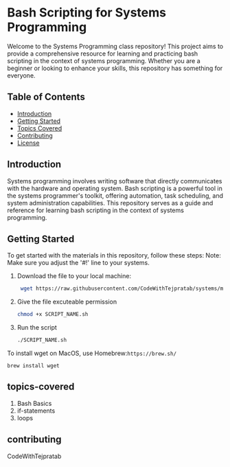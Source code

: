 # Bash Scripting for Systems Programming

Welcome to the Systems Programming class repository! This project aims to provide a comprehensive resource for learning and practicing bash scripting in the context of systems programming. Whether you are a beginner or looking to enhance your skills, this repository has something for everyone.

## Table of Contents

- [Introduction](#introduction)
- [Getting Started](#getting-started)
- [Topics Covered](#topics-covered)
- [Contributing](#contributing)
- [License](#license)

## Introduction

Systems programming involves writing software that directly communicates with the hardware and operating system. Bash scripting is a powerful tool in the systems programmer's toolkit, offering automation, task scheduling, and system administration capabilities. This repository serves as a guide and reference for learning bash scripting in the context of systems programming.

## Getting Started

To get started with the materials in this repository, follow these steps:
Note: Make sure you adjust the '#!' line to your systems.

1. Download the file to your local machine:

   ```bash
    wget https://raw.githubusercontent.com/CodeWithTejpratab/systems/main/FILE_NAME.sh

2. Give the file excuteable permission 

    ```bash 
    chmod +x SCRIPT_NAME.sh

3. Run the script 

    ```bash 
    ./SCRIPT_NAME.sh

To install wget on MacOS, use Homebrew:```https://brew.sh/```

    brew install wget 

## topics-covered

1. Bash Basics
2. if-statements 
3. loops 

## contributing
CodeWithTejpratab
